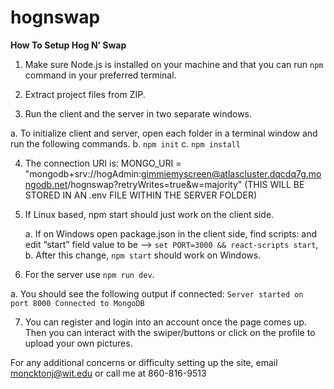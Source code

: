 # hognswap

**How To Setup Hog N’ Swap**

1.	Make sure Node.js is installed on your machine and that you can run `npm` command in your preferred terminal.

2.	Extract project files from ZIP.

3.	Run the client and the server in two separate windows.

a.	To initialize client and server, open each folder in a terminal window and run the following commands.
    b.	`npm init`
    c.	`npm install`

4.	The connection URI is: 
MONGO_URI = "mongodb+srv://hogAdmin:gimmiemyscreen@atlascluster.dqcdq7g.mongodb.net/hognswap?retryWrites=true&w=majority" (THIS WILL BE STORED IN AN .env FILE WITHIN THE SERVER FOLDER)

5.	If Linux based, npm start should just work on the client side. 

    a.	If on Windows open package.json in the client side, find scripts: and edit “start” field value to be --> `set PORT=3000 && react-scripts start`,
    b.	After this change, `npm start` should work on Windows.

6.	For the server use `npm run dev`.

a.	You should see the following output if connected:
`Server started on port 8000
Connected to MongoDB`

7.	You can register and login into an account once the page comes up. Then you can interact with the swiper/buttons or click on the profile to upload your own pictures.

For any additional concerns or difficulty setting up the site, email moncktonj@wit.edu or call me at 860-816-9513
